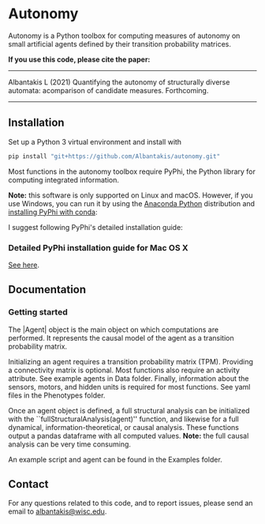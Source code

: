 # Autonomy

Autonomy is a Python toolbox for computing measures of autonomy on small 
artificial agents defined by their transition probability matrices.

**If you use this code, please cite the paper:**

---

Albantakis L (2021)
Quantifying the autonomy of structurally diverse 
automata: acomparison of candidate measures. Forthcoming.

---

## Installation

Set up a Python 3 virtual environment and install with

```bash
pip install "git+https://github.com/Albantakis/autonomy.git"
```
Most functions in the autonomy toolbox require PyPhi, the Python library for computing integrated information.

**Note:** this software is only supported on Linux and macOS. However, if you
use Windows, you can run it by using the [Anaconda
Python](https://www.anaconda.com/what-is-anaconda/) distribution and
[installing PyPhi with conda](https://anaconda.org/wmayner/pyphi):

I suggest following PyPhi's detailed installation guide:

### Detailed PyPhi installation guide for Mac OS X

[See here](https://github.com/wmayner/pyphi/blob/develop/INSTALLATION.rst).

## Documentation 

### Getting started

The |Agent| object is the main object on which computations are performed. It
represents the causal model of the agent as a transition probability matrix.

Initializing an agent requires a transition probability matrix (TPM). 
Providing a connectivity matrix is optional. 
Most functions also require an activity attribute.
See example agents in Data folder. 
Finally, information about the sensors, motors, and hidden units is required for most functions. See yaml files in the Phenotypes folder.

Once an agent object is defined, a full structural analysis can be initialized with 
the ``fullStructuralAnalysis(agent)'' function, and likewise for a full dynamical, information-theoretical, 
or causal analysis. These functions output a pandas dataframe with all computed values.
**Note:** the full causal analysis can be very time consuming.

An example script and agent can be found in the Examples folder.

## Contact
For any questions related to this code, and to report issues, please send an email to albantakis@wisc.edu.

<!-- ## Credit

### Please cite these papers if you use this code:

Mayner WGP, Marshall W, Albantakis L, Findlay G, Marchman R, Tononi G. (2018)
[PyPhi: A toolbox for integrated information
theory](https://doi.org/10.1371/journal.pcbi.1006343). PLOS Computational
Biology 14(7): e1006343. <https://doi.org/10.1371/journal.pcbi.1006343>

```
@article{mayner2018pyphi,
  title={PyPhi: A toolbox for integrated information theory},
  author={Mayner, William GP and Marshall, William and Albantakis, Larissa and Findlay, Graham and Marchman, Robert and Tononi, Giulio},
  journal={PLoS Computational Biology},
  volume={14},
  number={7},
  pages={e1006343},
  year={2018},
  publisher={Public Library of Science},
  doi={10.1371/journal.pcbi.1006343},
  url={https://doi.org/10.1371/journal.pcbi.1006343}
}
``` -->